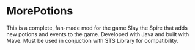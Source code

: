 # MorePotions
This is a complete, fan-made mod for the game Slay the Spire that adds new potions and events to the game.
Developed with Java and built with Mave. Must be used in conjuction with STS Library for compatibility. 
